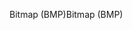 <span data-ttu-id="503fc-101">Bitmap (BMP)</span><span class="sxs-lookup"><span data-stu-id="503fc-101">Bitmap (BMP)</span></span>